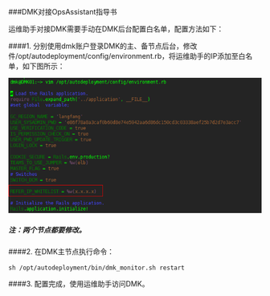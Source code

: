 ###DMK对接OpsAssistant指导书

运维助手对接DMK需要手动在DMK后台配置白名单，配置方法如下：

####1. 分别使用dmk账户登录DMK的主、备节点后台，修改件/opt/autodeployment/config/environment.rb，将运维助手的IP添加至白名单，如下图所示：

![](/assets/OpsAssistant.png)


##### 注：两个节点都要修改。

####2.	在DMK主节点执行命令：

    sh /opt/autodeployment/bin/dmk_monitor.sh restart

####3.	配置完成，使用运维助手访问DMK。

